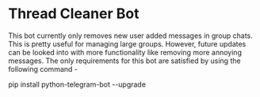 # Thread Cleaner Bot

This bot currently only removes new user added messages in group chats. This is pretty useful for managing large groups. However, future updates can be looked into with more functionality like removing more annoying messages. The only requirements for this bot are satisfied by using the following command - 

pip install python-telegram-bot --upgrade 
